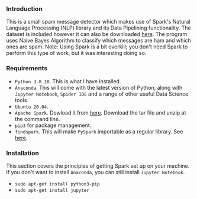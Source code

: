 ### Introduction

This is a small spam message detector which makes use of Spark's Natural Language Processing (NLP) library and its Data Pipelining functionality. 
The dataset is included however it can also be downloaded [here](https://archive.ics.uci.edu/ml/datasets/SMS+Spam+Collection). The program uses Naive Bayes Algorithm to classify which messages are ham and which ones are spam. Note: Using Spark is a bit overkill; you don't need Spark to perform this type of work, but it was interesting doing so.

### Requirements

* `Python 3.8.10`. This is what I have installed.
* `Anaconda`. This will come with the latest version of Python, along with `Jupyter Notebook`, `Spider IDE` and a range of other useful Data Science tools.
* `Ubuntu 20.04`.
* `Apache Spark`. Dowload it from [here](https://spark.apache.org/downloads.html). Download the tar file and unzip at the command line.
* `pip3` for package management.
* `findspark`. This will make `PySpark` importable as a regular library. See [here](https://pypi.org/project/findspark/).

### Installation

This section covers the principles of getting Spark set up on your machine. If you don't want to install `Anaconda`, you can still install `Jupyter Notebook`.

* `sudo apt-get install python3-pip`
* `sudo apt-get install jupyter`


